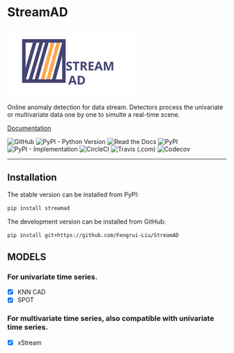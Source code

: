 # StreamAD

![StreamAD Logo](docs/source/images/logo_htmlwithname.svg)





Online anomaly detection for data stream. Detectors process the univariate or multivariate data one by one to simulte a real-time scene.



[Documentation](https://streamad.readthedocs.io/en/latest/)


<!--- BADGES: START --->

![GitHub](https://img.shields.io/github/license/Fengrui-Liu/StreamAD)
![PyPI - Python Version](https://img.shields.io/pypi/pyversions/StreamAD?style=flat)
![Read the Docs](https://img.shields.io/readthedocs/streamad?style=flat)
![PyPI](https://img.shields.io/pypi/v/streamad)
![PyPI - Implementation](https://img.shields.io/pypi/implementation/streamad)
![CircleCI](https://img.shields.io/circleci/build/github/Fengrui-Liu/StreamAD)
![Travis (.com)](https://img.shields.io/travis/com/Fengrui-Liu/StreamAD)
![Codecov](https://img.shields.io/codecov/c/github/Fengrui-Liu/StreamAD)


---



## Installation

The stable version can be installed from PyPI:

```bash
pip install streamad
```

The development version can be installed from GitHub:

```bash
pip install git+https://github.com/Fengrui-Liu/StreamAD
```



## MODELS

### For univariate time series.
- [x] KNN CAD
- [x] SPOT

### For multivariate time series, also compatible with univariate time series.
- [x] xStream